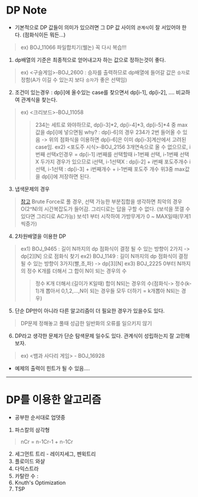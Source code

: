 # DP Note
* 기본적으로 DP 값들이 의미가 있으려면 그 DP 값 사이의 `관계식`이 잘 서있어야 한다. (점화식이든 뭐든...)
> ex) BOJ_11066 파일합치기(웰논) 꼭 다시 복습!!!

1. dp배열의 기준은 최종적으로 얻어내고자 하는 값으로 정하는것이 좋다.
> ex) <구슬게임>-BOJ_2600 : 승자를 출력하므로 dp배열에 들어갈 값은 `승자`로 정함(A가 이길 수 있는지 보다 `승자`가 좋은 선택임)

2. 조건이 있는경우 : dp[i]에 올수있는 case를 찾으면서 dp[i-1], dp[i-2], .... 비교하여 관계식을 찾는다.
> ex) <크리보드>-BOJ_11058
>> 234는 세트로 와야하므로, dp[i-3]*2, dp[i-4]*3, dp[i-5]*4 중 max값을 dp[i]에 넣으면됨
>> why? : dp[i-6]의 경우 234가 2번 들어올 수 있음 -> 위의 점화식을 이용하면 dp[i-6]은 이미 dp[i-3]계산에서 고려된 case임.
> ex2) <포도주 시식>-BOJ_2156
>> 3개연속으로 올 수 없으므로, i번째 선택x인경우 = dp[i-1]
>> i번째를 선택할때 i-1번째 선택, i-1번째 선택X 두가지 경우가 있으므로
>> i선택, i-1선택X : dp[i-2] + i번째 포도주개수
>> i선택, i-1선택 : dp[i-3] + i번째개수 + i-1번째 포도주 개수
>> 위3중 max값을 dp[i]에 저장하면 된다.

3. 냅색문제의 경우
> [참고](https://gsmesie692.tistory.com/113)
> Brute Force로 풀 경우, 선택 가능한 부분집합을 생각하면 최악의 경우 O(2^N)의 시간복잡도가 들어감.
> 그리디로는 답을 구할 수 없다. (보석을 쪼갤 수 있다면 그리디로 AC가능)
> 보석1 부터 시작하여 가방무게가 0 ~ MAX일때(무게1씩증가)

4. 2차원배열을 이용한 DP
> ex1) BOJ_9465 : 길이 N까지의 dp 점화식이 결정 될 수 있는 방향이 2가지 -> dp[2][N] 으로 점화식 찾기
> ex2) BOJ_1149 : 길이 N까지의 dp 점화식이 결정 될 수 있는 방향이 3가지(빨,초,파) -> dp[3][N]
> ex3) BOJ_2225 0부터 N까지의 정수 K개를 더해서 그 합이 N이 되는 경우의 수
>> 정수 K개 더해서:(길이가 K일때) 합이 N되는 경우의 수(점화식-> 정수(k-1)개 뽑아서 0,1,2,...,N이 되는 경우들 모두 더하기 = k개뽑아 N되는 경우)

5. 단순 DP만이 아니라 다른 알고리즘이 더 필요한 경우가 있을수도 있다.
> DP문제 정해놓고 풀때 성급한 일반화의 오류를 일으키지 않기

6. DP라고 생각한 문제가 단순 탐색문제 일수도 있다. 관계식이 성립하는지 잘 고민해보자.
> ex) <뱀과 사다리 게임> -  BOJ_16928


* 예제의 출력이 힌트가 될 수 있음....


********************************************************************************************************

# DP를 이용한 알고리즘
* 공부한 순서대로 업뎃중

1. 파스칼의 삼각형
> nCr = n-1Cr-1 + n-1Cr

2. 세그먼트 트리 - 레이지세그, 펜윅트리
3. 플로이드 와샬
4. 다익스트라
5. 카탈란 수 : 
6. Knuth's Optimization
7. TSP

